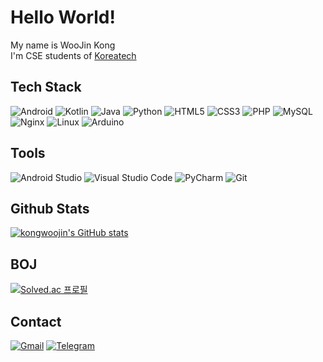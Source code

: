 # Hello World!
My name is WooJin Kong  
I'm CSE students of [Koreatech](https://www.koreatech.ac.kr/)

## Tech Stack
<img alt="Android" src="https://img.shields.io/badge/Android-3DDC84.svg?&style=for-the-badge&logo=Android&logoColor=white"/> <img alt="Kotlin" src="https://img.shields.io/badge/Kotlin-7F52FF.svg?&style=for-the-badge&logo=Kotlin&logoColor=white"/> <img alt="Java" src="https://img.shields.io/badge/Java-007396.svg?&style=for-the-badge&logo=Java&logoColor=white"/> <img alt="Python" src="https://img.shields.io/badge/Python-3776AB.svg?&style=for-the-badge&logo=Python&logoColor=white"/>  <img alt="HTML5" src="https://img.shields.io/badge/HTML5-E34F26.svg?&style=for-the-badge&logo=HTML5&logoColor=white"/> <img alt="CSS3" src="https://img.shields.io/badge/CSS3-1572B6.svg?&style=for-the-badge&logo=CSS3&logoColor=white"/> <img alt="PHP" src="https://img.shields.io/badge/PHP-777BB4.svg?&style=for-the-badge&logo=PHP&logoColor=white"/> <img alt="MySQL" src="https://img.shields.io/badge/MySQL-4479A1.svg?&style=for-the-badge&logo=MySQL&logoColor=white"/> <img alt="Nginx" src="https://img.shields.io/badge/Nginx-009639.svg?&style=for-the-badge&logo=Nginx&logoColor=white"/> <img alt="Linux" src="https://img.shields.io/badge/Linux-FCC624.svg?&style=for-the-badge&logo=Linux&logoColor=white"/> <img alt="Arduino" src="https://img.shields.io/badge/Arduino-00979D.svg?&style=for-the-badge&logo=Arduino&logoColor=white"/>

## Tools
<img alt="Android Studio" src="https://img.shields.io/badge/Android_Studio-3DDC84.svg?&style=for-the-badge&logo=AndroidStudio&logoColor=white"/> <img alt="Visual Studio Code" src="https://img.shields.io/badge/Visual_Studio_Code-007ACC.svg?&style=for-the-badge&logo=VisualStudioCode&logoColor=white"/> <img alt="PyCharm" src="https://img.shields.io/badge/PyCharm-000000.svg?&style=for-the-badge&logo=PyCharm&logoColor=white"/> <img alt="Git" src="https://img.shields.io/badge/Git-F05032.svg?&style=for-the-badge&logo=Git&logoColor=white"/>

## Github Stats
[![kongwoojin's GitHub stats](https://github-readme-stats.vercel.app/api?username=kongwoojin&count_private=true&show_icons=true)](https://github.com/anuraghazra/github-readme-stats)

## BOJ
[![Solved.ac 프로필](http://mazassumnida.wtf/api/v2/generate_badge?boj=kongjak)](https://solved.ac/kongjak)

## Contact
<a href="mailto:kongwoojin03@gmail.com"><img alt="Gmail" src="https://img.shields.io/badge/Gmail-EA4335.svg?&style=for-the-badge&logo=Gmail&logoColor=white"/></a>
<a href="https://t.me/Kongjak"><img alt="Telegram" src="https://img.shields.io/badge/Telegram-26A5E4.svg?&style=for-the-badge&logo=Gmail&logoColor=white"/></a>